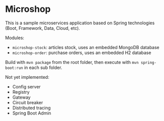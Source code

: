 # Microshop

This is a sample microservices application based on Spring technologies (Boot, Framework, Data, Cloud, etc).

Modules:
- `microshop-stock`: articles stock, uses an embedded MongoDB database
- `microshop-order`: purchase orders, uses an embedded H2 database

Build with `mvn package` from the root folder, then execute with `mvn spring-boot:run` in each sub folder.

Not yet implemented:
- Config server
- Registry
- Gateway
- Circuit breaker
- Distributed tracing
- Spring Boot Admin
